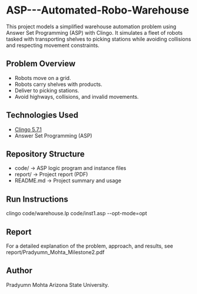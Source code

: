 # ASP---Automated-Robo-Warehouse
This project models a simplified warehouse automation problem using Answer Set Programming (ASP) with Clingo. It simulates a fleet of robots tasked with transporting shelves to picking stations while avoiding collisions and respecting movement constraints.

## Problem Overview

- Robots move on a grid.
- Robots carry shelves with products.
- Deliver to picking stations.
- Avoid highways, collisions, and invalid movements.

## Technologies Used
- [Clingo 5.7.1](https://potassco.org/clingo/)
- Answer Set Programming (ASP)

## Repository Structure
- code/ → ASP logic program and instance files
- report/ → Project report (PDF)
- README.md → Project summary and usage

## Run Instructions
clingo code/warehouse.lp code/inst1.asp --opt-mode=opt

## Report
For a detailed explanation of the problem, approach, and results, see report/Pradyumn_Mohta_Milestone2.pdf

## Author
Pradyumn Mohta
Arizona State University.
